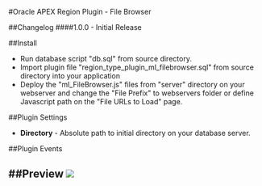 #Oracle APEX Region Plugin - File Browser


##Changelog
####1.0.0 - Initial Release

##Install
- Run database script "db.sql" from source directory.
- Import plugin file "region_type_plugin_ml_filebrowser.sql" from source directory into your application
- Deploy the "ml_FileBrowser.js" files from "server" directory on your webserver and change the "File Prefix" to webservers folder or
define Javascript path on the "File URLs to Load" page.

##Plugin Settings
- **Directory** - Absolute path to initial directory on your database server.

##Plugin Events


##Preview
![](https://raw.githubusercontent.com/VladMl/ml_FileBrowser/master/preview.png)
---
